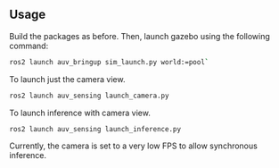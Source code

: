 ## Usage

Build the packages as before. Then, launch gazebo using the following command:

```bash
ros2 launch auv_bringup sim_launch.py world:=pool` 
```

To launch just the camera view.
```bash
ros2 launch auv_sensing launch_camera.py
```

To launch inference with camera view.
```bash
ros2 launch auv_sensing launch_inference.py
```

Currently, the camera is set to a very low FPS to allow synchronous inference.

